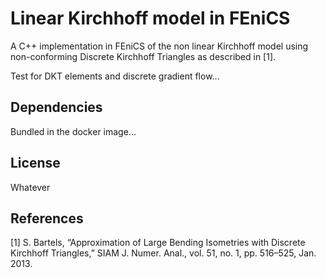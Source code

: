 # Linear Kirchhoff model in FEniCS

A C++ implementation in FEniCS of the non linear Kirchhoff model using
non-conforming Discrete Kirchhoff Triangles as described
in [1].

Test for DKT elements and discrete gradient flow...

## Dependencies

Bundled in the docker image...

## License

Whatever

## References

[1] S. Bartels, “Approximation of Large Bending Isometries with
    Discrete Kirchhoff Triangles,” SIAM J. Numer. Anal., vol. 51, no. 1,
    pp. 516–525, Jan. 2013.
